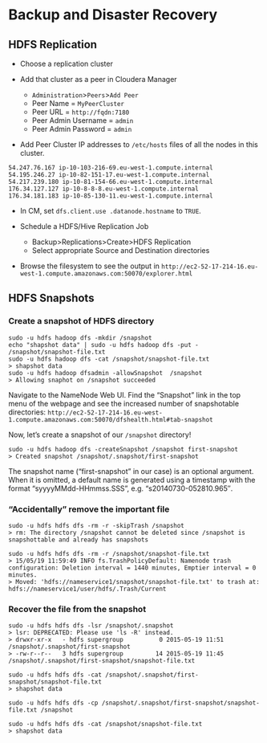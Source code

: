 # Backup and Disaster Recovery

## HDFS Replication

* Choose a replication cluster

* Add that cluster as a peer in Cloudera Manager
  * `Administration`>`Peers`>`Add Peer`
  * Peer Name = `MyPeerCluster`
  * Peer URL = `http://fqdn:7180`
  * Peer Admin Username = `admin`
  * Peer Admin Password = `admin`

* Add Peer Cluster IP addresses to `/etc/hosts` files of all the nodes in this cluster.
```
54.247.76.167 ip-10-103-216-69.eu-west-1.compute.internal                  
54.195.246.27 ip-10-82-151-17.eu-west-1.compute.internal                     
54.217.239.180 ip-10-81-154-66.eu-west-1.compute.internal                     
176.34.127.127 ip-10-8-8-8.eu-west-1.compute.internal                       
176.34.181.183 ip-10-85-130-11.eu-west-1.compute.internal
```
* In CM, set `dfs.client.use .datanode.hostname` to `TRUE`.

* Schedule a HDFS/Hive Replication Job
  * Backup>Replications>Create>HDFS Replication
  * Select appropriate Source and Destination directories

* Browse the filesystem to see the output in `http://ec2-52-17-214-16.eu-west-1.compute.amazonaws.com:50070/explorer.html`
  

## HDFS Snapshots

### Create a snapshot of HDFS directory

```
sudo -u hdfs hadoop dfs -mkdir /snapshot
echo "shapshot data" | sudo -u hdfs hadoop dfs -put - /snapshot/snapshot-file.txt
sudo -u hdfs hadoop dfs -cat /snapshot/snapshot-file.txt
> shapshot data
sudo -u hdfs hadoop dfsadmin -allowSnapshot  /snapshot
> Allowing snaphot on /snapshot succeeded
```

Navigate to the NameNode Web UI. Find the “Snapshot” link in the top menu of the webpage and see the increased number of snapshotable directories: `http://ec2-52-17-214-16.eu-west-1.compute.amazonaws.com:50070/dfshealth.html#tab-snapshot`

Now, let’s create a snapshot of our `/snapshot` directory!

```
sudo -u hdfs hadoop dfs -createSnapshot /snapshot first-snapshot
> Created snapshot /snapshot/.snapshot/first-snapshot
```
The snapshot name (“first-snapshot” in our case) is an optional argument. When it is omitted, a default name is generated using a timestamp with the format “syyyyMMdd-HHmmss.SSS”, e.g. “s20140730-052810.965″.

### “Accidentally” remove the important file

```
sudo -u hdfs hdfs dfs -rm -r -skipTrash /snapshot
> rm: The directory /snapshot cannot be deleted since /snapshot is snapshottable and already has snapshots

sudo -u hdfs hdfs dfs -rm -r /snapshot/snapshot-file.txt
> 15/05/19 11:59:49 INFO fs.TrashPolicyDefault: Namenode trash configuration: Deletion interval = 1440 minutes, Emptier interval = 0 minutes.
> Moved: 'hdfs://nameservice1/snapshot/snapshot-file.txt' to trash at: hdfs://nameservice1/user/hdfs/.Trash/Current
```

### Recover the file from the snapshot

``` 
sudo -u hdfs hdfs dfs -lsr /snapshot/.snapshot
> lsr: DEPRECATED: Please use 'ls -R' instead.
> drwxr-xr-x   - hdfs supergroup          0 2015-05-19 11:51 /snapshot/.snapshot/first-snapshot
> -rw-r--r--   3 hdfs supergroup         14 2015-05-19 11:45 /snapshot/.snapshot/first-snapshot/snapshot-file.txt

sudo -u hdfs hdfs dfs -cat /snapshot/.snapshot/first-snapshot/snapshot-file.txt
> shapshot data

sudo -u hdfs hdfs dfs -cp /snapshot/.snapshot/first-snapshot/snapshot-file.txt /snapshot

sudo -u hdfs hdfs dfs -cat /snapshot/snapshot-file.txt
> shapshot data

```
